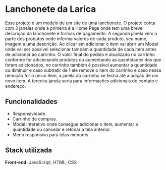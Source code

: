 # Lanchonete da Larica

Esse projeto é um modelo de um site de uma lanchonete.
O projeto conta com 3 janelas onde a primeira é a Home Page onde tem uma breve descrição da lanchonete e formas de pagamento.
A segunda janela vem a parte dos produtos onde informa valores de cada produto, seu nome, imagem e uma descrição.
Ao clicar em adicionar o item vai abrir um Modal onde vai ser possível selecionar também a quantidade de cada item antes de adicionar ao carrinho.
O valor final do pedido é atualizado no carrinho conforme for adicionando produtos ou aumentando as quantidades dos que foram adicionados, no carrinho também é possível aumentar a quantidade ou diminuir e caso subtratir de 1 ele remove o item do carrinho e caso nessa remoção for o unico item, a janela do carrinho se fecha até a adição de um novo item.
A terceira janela seria para informações adicionais de contato e endereço.

## Funcionalidades

-   Responsividade.
-   Carrinho de compras.
-   Modal interativo onde consegue adicionar o item, aumentar a quantidade ou cancelar e retonar a tela anterior.
-   Menu responsivo para telas menores.

## Stack utilizada

**Front-end:** JavaScript, HTML, CSS

